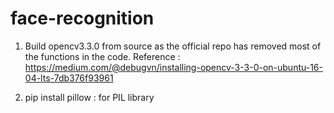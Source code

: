 # face-recognition

1. Build opencv3.3.0 from source as the official repo has removed most of the functions in the code. Reference : https://medium.com/@debugvn/installing-opencv-3-3-0-on-ubuntu-16-04-lts-7db376f93961

2. pip install pillow : for PIL library